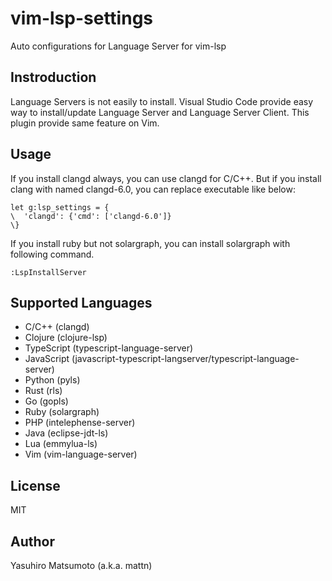 # vim-lsp-settings

Auto configurations for Language Server for vim-lsp

## Instroduction

Language Servers is not easily to install. Visual Studio Code provide easy way
to install/update Language Server and Language Server Client. This plugin
provide same feature on Vim.

## Usage

If you install clangd always, you can use clangd for C/C++. But if you install clang with named clangd-6.0, you can replace executable like below:

```vim
let g:lsp_settings = {
\  'clangd': {'cmd': ['clangd-6.0']}
\}
```

If you install ruby but not solargraph, you can install solargraph with following command.

```
:LspInstallServer
```

## Supported Languages

* C/C++ (clangd)
* Clojure (clojure-lsp)
* TypeScript (typescript-language-server)
* JavaScript (javascript-typescript-langserver/typescript-language-server)
* Python (pyls)
* Rust (rls)
* Go (gopls)
* Ruby (solargraph)
* PHP (intelephense-server)
* Java (eclipse-jdt-ls)
* Lua (emmylua-ls)
* Vim (vim-language-server)

## License

MIT

## Author

Yasuhiro Matsumoto (a.k.a. mattn)
